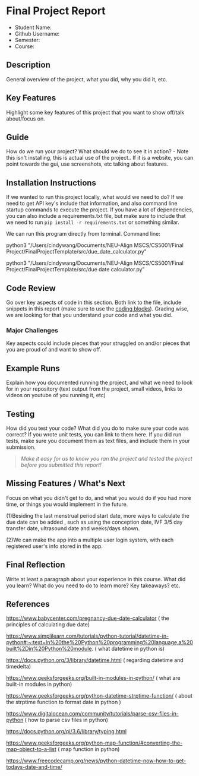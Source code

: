 # Final Project Report

* Student Name:
* Github Username:
* Semester:
* Course:



## Description 
General overview of the project, what you did, why you did it, etc. 


## Key Features
Highlight some key features of this project that you want to show off/talk about/focus on. 

## Guide
How do we run your project? What should we do to see it in action? - Note this isn't installing, this is actual use of the project.. If it is a website, you can point towards the gui, use screenshots, etc talking about features. 


## Installation Instructions
If we wanted to run this project locally, what would we need to do?  If we need to get API key's include that information, and also command line startup commands to execute the project. If you have a lot of dependencies, you can also include a requirements.txt file, but make sure to include that we need to run `pip install -r requirements.txt` or something similar.

We can run this program directly from terminal. Command line:

python3 "/Users/cindywang/Documents/NEU-Align MSCS/CS5001/Final Project/FinalProjectTemplate/src/due_date_calculator.py" 

python3 "/Users/cindywang/Documents/NEU-Align MSCS/CS5001/Final Project/FinalProjectTemplate/src/due date calculator.py" 

## Code Review
Go over key aspects of code in this section. Both link to the file, include snippets in this report (make sure to use the [coding blocks](https://github.com/adam-p/markdown-here/wiki/Markdown-Cheatsheet#code)).  Grading wise, we are looking for that you understand your code and what you did. 

### Major Challenges
Key aspects could include pieces that your struggled on and/or pieces that you are proud of and want to show off.


## Example Runs
Explain how you documented running the project, and what we need to look for in your repository (text output from the project, small videos, links to videos on youtube of you running it, etc)

## Testing
How did you test your code? What did you do to make sure your code was correct? If you wrote unit tests, you can link to them here. If you did run tests, make sure you document them as text files, and include them in your submission. 

> _Make it easy for us to know you *ran the project* and *tested the project* before you submitted this report!_


## Missing Features / What's Next
Focus on what you didn't get to do, and what you would do if you had more time, or things you would implement in the future. 

(1)Besiding the last menstrual period start date, more ways to calculate the due date can be added , such as using the conception date, IVF 3/5 day transfer date, ultrasound date and weeks/days shown. 

(2)We can make the app into a multiple user login system, with each registered user's info stored in the app. 

## Final Reflection
Write at least a paragraph about your experience in this course. What did you learn? What do you need to do to learn more? Key takeaways? etc.

## References
https://www.babycenter.com/pregnancy-due-date-calculator ( the principles of calculating due date)

https://www.simplilearn.com/tutorials/python-tutorial/datetime-in-python#:~:text=In%20the%20Python%20programming%20language,a%20built%2Din%20Python%20module. ( what datetime in python is)

https://docs.python.org/3/library/datetime.html ( regarding datetime and timedelta)

https://www.geeksforgeeks.org/built-in-modules-in-python/ ( what are built-in modules in python)

https://www.geeksforgeeks.org/python-datetime-strptime-function/ ( about the strptime function to format date in python )

https://www.digitalocean.com/community/tutorials/parse-csv-files-in-python ( how to parse csv files in python)

https://docs.python.org/pl/3.6/library/typing.html 

https://www.geeksforgeeks.org/python-map-function/#converting-the-map-object-to-a-list ( map function in python)

https://www.freecodecamp.org/news/python-datetime-now-how-to-get-todays-date-and-time/
